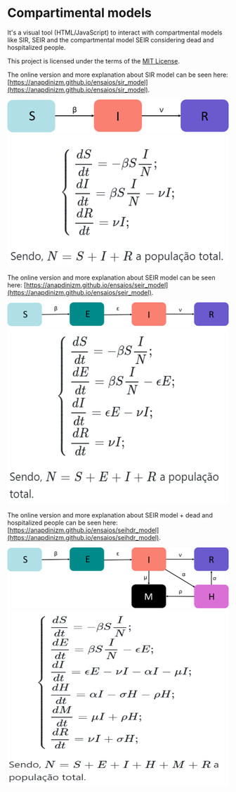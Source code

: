 # Compartimental models

It's a visual tool (HTML/JavaScript) to interact with compartmental models like SIR, SEIR and the compartmental model SEIR considering dead and hospitalized people.

This project is licensed under the terms of the [MIT License](https://mit-license.org/).

The online version and more explanation about SIR model can be seen here: [https://anapdinizm.github.io/ensaios/sir_model](https://anapdinizm.github.io/ensaios/sir_model).

<img src="/images/sir_model.png" alt="Compartimentos do modelo SIR"  title="Compartimentos do modelo SIR" />

<img src="/images/sir_ode.png" alt="ODEs SIR" style="width:541px;height:300px;" title="ODEs SIR" />

The online version and more explanation about SEIR model can be seen here: [https://anapdinizm.github.io/ensaios/seir_model](https://anapdinizm.github.io/ensaios/seir_model).

<img src="/images/seir_model.png" alt="Compartimentos do modelo SEIR" title="Compartimentos do modelo SEIR" />

<img src="/images/seir_ode.png" alt="ODEs SEIR" style="width:541px;height:400px;" title="ODEs SEIR" />

The online version and more explanation about SEIR model + dead and hospitalized people can be seen here: [https://anapdinizm.github.io/ensaios/seihdr_model](https://anapdinizm.github.io/ensaios/seihdr_model).

<img src="/images/seihdr_model.png" alt="Compartimentos do modelo SEIR + Hospitalizados e Mortos" title="Compartimentos do modelo SEIR + Hospitalizados e Mortos" />

<img src="/images/seihdr_ode.png" alt="ODEs SEIR + Hospitalizados e Mortos" style="width:541px;height:400px;" title="ODEs SEIR + Hospitalizados e Mortos" />




